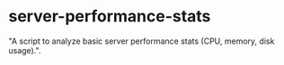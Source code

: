 # server-performance-stats
"A script to analyze basic server performance stats (CPU, memory, disk usage).".
